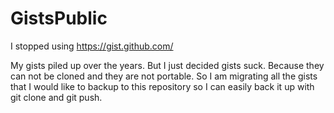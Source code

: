 # GistsPublic
I stopped using https://gist.github.com/

My gists piled up over the years. But I just decided gists suck. Because they can not be cloned and they are not portable.
So I am migrating all the gists that I would like to backup to this repository so I can easily back it up with git clone and git push.
